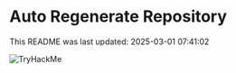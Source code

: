 # Auto Regenerate Repository

This README was last updated: 2025-03-01 07:41:02

 ![TryHackMe](https://tryhackme.com/badge/533634)